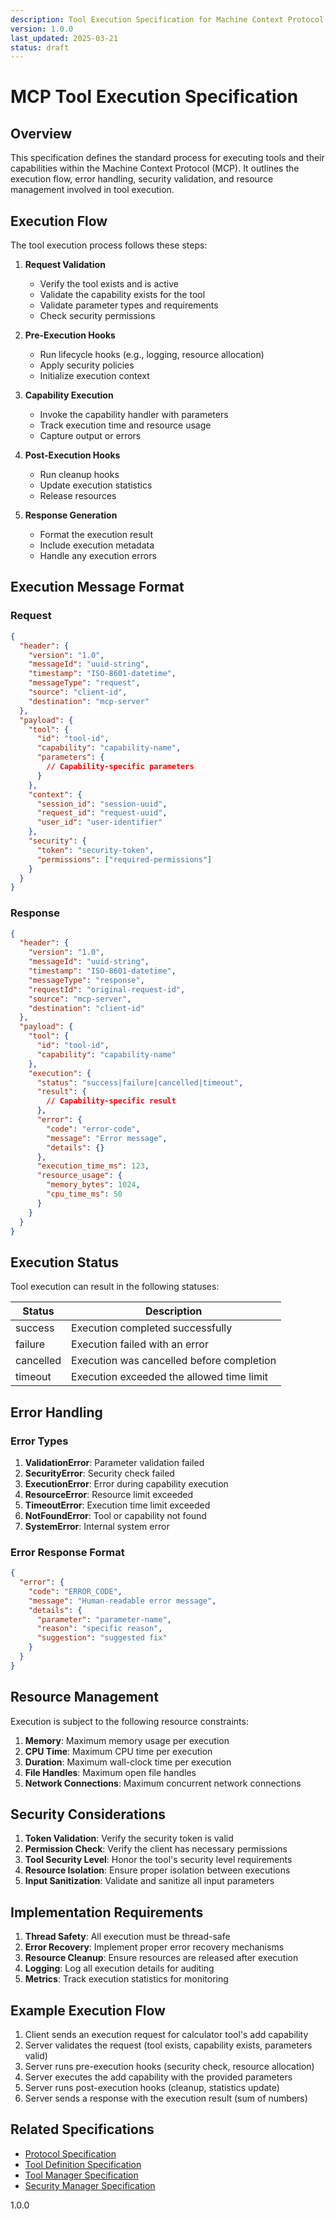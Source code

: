 ```yaml
---
description: Tool Execution Specification for Machine Context Protocol
version: 1.0.0
last_updated: 2025-03-21
status: draft
---
```


# MCP Tool Execution Specification

## Overview

This specification defines the standard process for executing tools and their capabilities within the Machine Context Protocol (MCP). It outlines the execution flow, error handling, security validation, and resource management involved in tool execution.

## Execution Flow

The tool execution process follows these steps:

1. **Request Validation**
   - Verify the tool exists and is active
   - Validate the capability exists for the tool
   - Validate parameter types and requirements
   - Check security permissions

2. **Pre-Execution Hooks**
   - Run lifecycle hooks (e.g., logging, resource allocation)
   - Apply security policies
   - Initialize execution context

3. **Capability Execution**
   - Invoke the capability handler with parameters
   - Track execution time and resource usage
   - Capture output or errors

4. **Post-Execution Hooks**
   - Run cleanup hooks
   - Update execution statistics
   - Release resources

5. **Response Generation**
   - Format the execution result
   - Include execution metadata
   - Handle any execution errors

## Execution Message Format

### Request

```json
{
  "header": {
    "version": "1.0",
    "messageId": "uuid-string",
    "timestamp": "ISO-8601-datetime",
    "messageType": "request",
    "source": "client-id",
    "destination": "mcp-server"
  },
  "payload": {
    "tool": {
      "id": "tool-id",
      "capability": "capability-name",
      "parameters": {
        // Capability-specific parameters
      }
    },
    "context": {
      "session_id": "session-uuid",
      "request_id": "request-uuid",
      "user_id": "user-identifier"
    },
    "security": {
      "token": "security-token",
      "permissions": ["required-permissions"]
    }
  }
}
```

### Response

```json
{
  "header": {
    "version": "1.0",
    "messageId": "uuid-string",
    "timestamp": "ISO-8601-datetime",
    "messageType": "response",
    "requestId": "original-request-id",
    "source": "mcp-server",
    "destination": "client-id"
  },
  "payload": {
    "tool": {
      "id": "tool-id",
      "capability": "capability-name"
    },
    "execution": {
      "status": "success|failure|cancelled|timeout",
      "result": {
        // Capability-specific result
      },
      "error": {
        "code": "error-code",
        "message": "Error message",
        "details": {}
      },
      "execution_time_ms": 123,
      "resource_usage": {
        "memory_bytes": 1024,
        "cpu_time_ms": 50
      }
    }
  }
}
```

## Execution Status

Tool execution can result in the following statuses:

| Status | Description |
|--------|-------------|
| success | Execution completed successfully |
| failure | Execution failed with an error |
| cancelled | Execution was cancelled before completion |
| timeout | Execution exceeded the allowed time limit |

## Error Handling

### Error Types

1. **ValidationError**: Parameter validation failed
2. **SecurityError**: Security check failed
3. **ExecutionError**: Error during capability execution
4. **ResourceError**: Resource limit exceeded
5. **TimeoutError**: Execution time limit exceeded
6. **NotFoundError**: Tool or capability not found
7. **SystemError**: Internal system error

### Error Response Format

```json
{
  "error": {
    "code": "ERROR_CODE",
    "message": "Human-readable error message",
    "details": {
      "parameter": "parameter-name",
      "reason": "specific reason",
      "suggestion": "suggested fix"
    }
  }
}
```

## Resource Management

Execution is subject to the following resource constraints:

1. **Memory**: Maximum memory usage per execution
2. **CPU Time**: Maximum CPU time per execution
3. **Duration**: Maximum wall-clock time per execution
4. **File Handles**: Maximum open file handles
5. **Network Connections**: Maximum concurrent network connections

## Security Considerations

1. **Token Validation**: Verify the security token is valid
2. **Permission Check**: Verify the client has necessary permissions
3. **Tool Security Level**: Honor the tool's security level requirements
4. **Resource Isolation**: Ensure proper isolation between executions
5. **Input Sanitization**: Validate and sanitize all input parameters

## Implementation Requirements

1. **Thread Safety**: All execution must be thread-safe
2. **Error Recovery**: Implement proper error recovery mechanisms
3. **Resource Cleanup**: Ensure resources are released after execution
4. **Logging**: Log all execution details for auditing
5. **Metrics**: Track execution statistics for monitoring

## Example Execution Flow

1. Client sends an execution request for calculator tool's add capability
2. Server validates the request (tool exists, capability exists, parameters valid)
3. Server runs pre-execution hooks (security check, resource allocation)
4. Server executes the add capability with the provided parameters
5. Server runs post-execution hooks (cleanup, statistics update)
6. Server sends a response with the execution result (sum of numbers)

## Related Specifications

- [Protocol Specification](./README.md)
- [Tool Definition Specification](./tool-definition.md)
- [Tool Manager Specification](../tool-manager.md)
- [Security Manager Specification](../security-manager.md)

<version>1.0.0</version> 